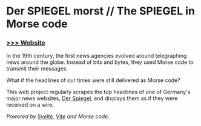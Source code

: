 # Der SPIEGEL morst // The SPIEGEL in Morse code

### [>>> Website](https://agricolajkb.github.io/spiegel-morse)

In the 19th century, the first news agencies evolved around telegraphing news around the globe. Instead of bits and bytes, they used Morse code to transmit their messages.

What if the headlines of our times were still delivered as Morse code?

This web project regularly scrapes the top headlines of one of Germany's major news websites, [Der Spiegel](https://www.spiegel.de), and displays them as if they were received on a wire.

_Powered by [Svelte](https://svelte.dev), [Vite](https://vitejs.dev) and Morse code._
